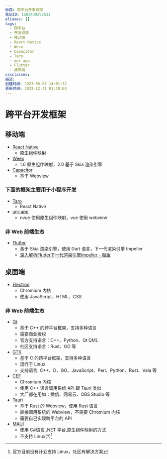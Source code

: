 ```yaml
---
标题: 跨平台开发框架
笔记ID: 1683439292531
aliases: []
tags:
  - 跨平台
  - 开发框架
  - 移动端
  - React Native
  - Weex
  - Capacitor
  - Taro
  - uni-app
  - Flutter
  - 桌面端
cssclasses: 
描述: 
创建时间: 2023-05-07 14:01:32
更新时间: 2023-12-31 01:10:03
---
```


# 跨平台开发框架

## 移动端

- [React Native](https://reactnative.dev/)
  - 原生组件映射
- [Weex](https://weex.apache.org/)
  - 1.0 原生组件映射，2.0 基于 Skia 渲染引擎
- [Capacitor](https://capacitorjs.com/)
  - 基于 Webview

### 下面的框架主要用于小程序开发

- [Taro](https://taro.aotu.io/)
  - React Native
- [uni-app](https://uniapp.dcloud.io/)
  - nvue 使用原生组件映射，vue 使用 webview

### 非 Web 前端生态

- [Flutter](https://flutter.dev/)
  - 基于 Skia 渲染引擎，使用 Dart 语言，下一代渲染引擎 Impeller
  - [深入解析Flutter下一代渲染引擎Impeller - 掘金](https://juejin.cn/post/7134950321595351047#heading-4)

## 桌面端

- [Electron](https://www.electronjs.org/)
  - Chromium 内核
  - 使用 JavaScript、HTML、CSS

### 非 Web 前端生态

- [Qt](https://www.qt.io/)
  - 基于 C++ 的跨平台框架，支持多种语言
  - 需要商业授权
  - 官方支持语言：C++、Python、Qt QML
  - 社区支持语言：Rust、GO 等
- [GTK](https://www.gtk.org/)
  - 基于 C 的跨平台框架，支持多种语言
  - 流行于 Linux
  - 支持语言: C++、D、GO、JavaScript、Perl、Python、Rust、Vala 等
- [CEF](https://bitbucket.org/chromiumembedded/cef/src/master/)
  - Chromium 内核
  - 使用 C++ 语言调用系统 API 跟 Tauri 类似
  - 大厂都在用如：微信、网易云、OBS Studio 等
- [Tauri](https://tauri.studio/)
  - 基于 Rust 的 Webview，使用 Rust 语言
  - 直接调用系统的 Webview，不需要 Chromium 内核
  - 需要自己实现跨平台的 API
- [MAUI](https://dotnet.microsoft.com/zh-cn/apps/maui)
  - 使用 C#语言,.NET 平台,原生组件映射的方式
  - 不支持 Linux(?)[^1]

[^1]: 官方目前没有计划支持 Linux，社区有解决方案
